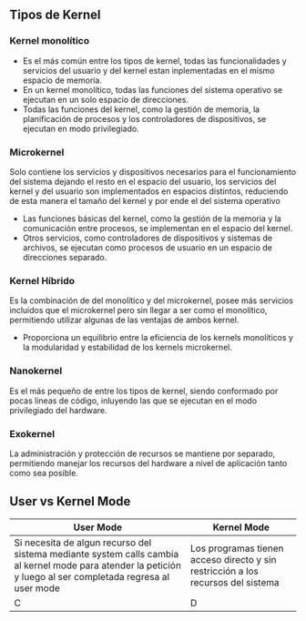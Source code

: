 ## Tipos de Kernel
### Kernel monolítico
- Es el más común entre los tipos de kernel, todas las funcionalidades y servicios del usuario y del kernel estan inplementadas en el mismo espacio de memoria.
- En un kernel monolítico, todas las funciones del sistema operativo se ejecutan en un solo espacio de direcciones.
- Todas las funciones del kernel, como la gestión de memoria, la planificación de procesos y los controladores de dispositivos, se ejecutan en modo privilegiado.
### Microkernel
Solo contiene los servicios y dispositivos necesarios para el funcionamiento del sistema dejando el resto en el espacio del usuario, los servicios del kernel y del usuario son implementados en espacios distintos, reduciendo de esta manera el tamaño del kernel y por ende el del sistema operativo
- Las funciones básicas del kernel, como la gestión de la memoria y la comunicación entre procesos, se implementan en el espacio del kernel.
- Otros servicios, como controladores de dispositivos y sistemas de archivos, se ejecutan como procesos de usuario en un espacio de direcciones separado.
### Kernel Híbrido
Es la combinación de del monolítico y del microkernel, posee más servicios incluidos que el microkernel pero sin llegar a ser como el monolítico, permitiendo utilizar algunas de las ventajas de ambos kernel.
- Proporciona un equilibrio entre la eficiencia de los kernels monolíticos y la modularidad y estabilidad de los kernels microkernel.
### Nanokernel
Es el más pequeño de entre los tipos de kernel, siendo conformado por pocas lineas de código, inluyendo las que se ejecutan en el modo privilegiado del hardware.
### Exokernel
La administración y protección de recursos se mantiene por separado, permitiendo manejar los recursos del hardware a nivel de aplicación tanto como sea posible.
## User vs Kernel Mode
|User Mode|Kernel Mode|
|--------|--------|
|    Si necesita de algun recurso del sistema mediante system calls cambia al kernel mode para atender la petición y luego al ser completada regresa al user mode   |    Los programas tienen acceso directo y sin restricción a los recursos del sistema    |
|    C    |    D    |

